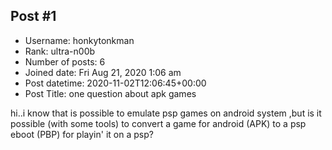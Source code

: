 ## Post #1
- Username: honkytonkman
- Rank: ultra-n00b
- Number of posts: 6
- Joined date: Fri Aug 21, 2020 1:06 am
- Post datetime: 2020-11-02T12:06:45+00:00
- Post Title: one question about apk games

hi..i know that is possible to emulate psp games on android system ,but is it possible (with some tools) to convert a game for android (APK) to a psp eboot (PBP) for playin' it on a psp?
